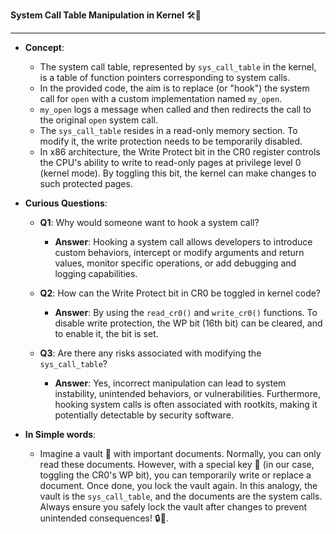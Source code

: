 **System Call Table Manipulation in Kernel** 🛠️📜

---

- **Concept**:
  - The system call table, represented by `sys_call_table` in the kernel, is a table of function pointers corresponding to system calls.
  - In the provided code, the aim is to replace (or "hook") the system call for `open` with a custom implementation named `my_open`.
  - `my_open` logs a message when called and then redirects the call to the original `open` system call.
  - The `sys_call_table` resides in a read-only memory section. To modify it, the write protection needs to be temporarily disabled.
  - In x86 architecture, the Write Protect bit in the CR0 register controls the CPU's ability to write to read-only pages at privilege level 0 (kernel mode). By toggling this bit, the kernel can make changes to such protected pages.
  
- **Curious Questions**:
  - **Q1**: Why would someone want to hook a system call?
    - **Answer**: Hooking a system call allows developers to introduce custom behaviors, intercept or modify arguments and return values, monitor specific operations, or add debugging and logging capabilities.
  
  - **Q2**: How can the Write Protect bit in CR0 be toggled in kernel code?
    - **Answer**: By using the `read_cr0()` and `write_cr0()` functions. To disable write protection, the WP bit (16th bit) can be cleared, and to enable it, the bit is set.
  
  - **Q3**: Are there any risks associated with modifying the `sys_call_table`?
    - **Answer**: Yes, incorrect manipulation can lead to system instability, unintended behaviors, or vulnerabilities. Furthermore, hooking system calls is often associated with rootkits, making it potentially detectable by security software.
  
- **In Simple words**:
  - Imagine a vault 🏦 with important documents. Normally, you can only read these documents. However, with a special key 🔑 (in our case, toggling the CR0's WP bit), you can temporarily write or replace a document. Once done, you lock the vault again. In this analogy, the vault is the `sys_call_table`, and the documents are the system calls. Always ensure you safely lock the vault after changes to prevent unintended consequences! 🔒📜.